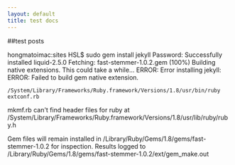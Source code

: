 ```yaml
---
layout: default
title: test docs
---
```


##test posts

hongmatoimac:sites HSL$ sudo gem install jekyll
Password:
Successfully installed liquid-2.5.0
Fetching: fast-stemmer-1.0.2.gem (100%)
Building native extensions.  This could take a while...
ERROR:  Error installing jekyll:
	ERROR: Failed to build gem native extension.

    /System/Library/Frameworks/Ruby.framework/Versions/1.8/usr/bin/ruby extconf.rb
mkmf.rb can't find header files for ruby at /System/Library/Frameworks/Ruby.framework/Versions/1.8/usr/lib/ruby/ruby.h


Gem files will remain installed in /Library/Ruby/Gems/1.8/gems/fast-stemmer-1.0.2 for inspection.
Results logged to /Library/Ruby/Gems/1.8/gems/fast-stemmer-1.0.2/ext/gem_make.out
